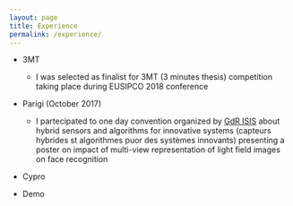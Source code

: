 ```yaml
--- 
layout: page
title: Experience 
permalink: /experience/
---
```



+ 3MT

	- I was selected as finalist for 3MT (3 minutes thesis) competition taking place during EUSIPCO 2018 conference

+ Parigi (October 2017)

	- I partecipated to one day convention organized by [GdR ISIS](http://gdr-isis.fr/) about hybrid sensors and algorithms for innovative systems (capteurs hybrides st algorithmes puor des systèmes innovants) presenting a poster on impact of multi-view representation of light field images on face recognition
	
+ Cypro

	

+ Demo

